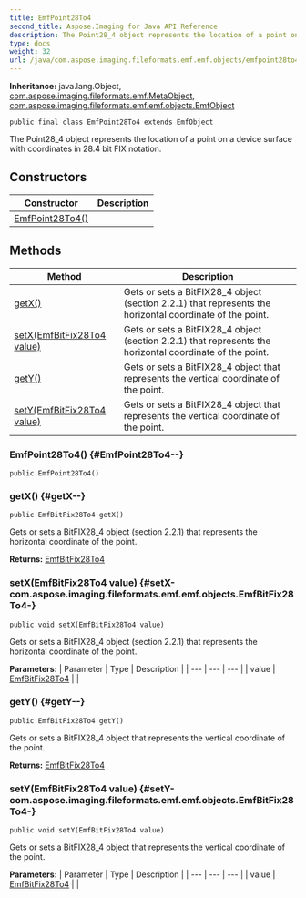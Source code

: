```yaml
---
title: EmfPoint28To4
second_title: Aspose.Imaging for Java API Reference
description: The Point28_4 object represents the location of a point on a device surface with coordinates in 28.4 bit FIX notation.
type: docs
weight: 32
url: /java/com.aspose.imaging.fileformats.emf.emf.objects/emfpoint28to4/
---
```

**Inheritance:**
java.lang.Object, [com.aspose.imaging.fileformats.emf.MetaObject](../../com.aspose.imaging.fileformats.emf/metaobject), [com.aspose.imaging.fileformats.emf.emf.objects.EmfObject](../../com.aspose.imaging.fileformats.emf.emf.objects/emfobject)
```
public final class EmfPoint28To4 extends EmfObject
```

The Point28\_4 object represents the location of a point on a device surface with coordinates in 28.4 bit FIX notation.
## Constructors

| Constructor | Description |
| --- | --- |
| [EmfPoint28To4()](#EmfPoint28To4--) |  |
## Methods

| Method | Description |
| --- | --- |
| [getX()](#getX--) | Gets or sets a BitFIX28\_4 object (section 2.2.1) that represents the horizontal coordinate of the point. |
| [setX(EmfBitFix28To4 value)](#setX-com.aspose.imaging.fileformats.emf.emf.objects.EmfBitFix28To4-) | Gets or sets a BitFIX28\_4 object (section 2.2.1) that represents the horizontal coordinate of the point. |
| [getY()](#getY--) | Gets or sets a BitFIX28\_4 object that represents the vertical coordinate of the point. |
| [setY(EmfBitFix28To4 value)](#setY-com.aspose.imaging.fileformats.emf.emf.objects.EmfBitFix28To4-) | Gets or sets a BitFIX28\_4 object that represents the vertical coordinate of the point. |
### EmfPoint28To4() {#EmfPoint28To4--}
```
public EmfPoint28To4()
```


### getX() {#getX--}
```
public EmfBitFix28To4 getX()
```


Gets or sets a BitFIX28\_4 object (section 2.2.1) that represents the horizontal coordinate of the point.

**Returns:**
[EmfBitFix28To4](../../com.aspose.imaging.fileformats.emf.emf.objects/emfbitfix28to4)
### setX(EmfBitFix28To4 value) {#setX-com.aspose.imaging.fileformats.emf.emf.objects.EmfBitFix28To4-}
```
public void setX(EmfBitFix28To4 value)
```


Gets or sets a BitFIX28\_4 object (section 2.2.1) that represents the horizontal coordinate of the point.

**Parameters:**
| Parameter | Type | Description |
| --- | --- | --- |
| value | [EmfBitFix28To4](../../com.aspose.imaging.fileformats.emf.emf.objects/emfbitfix28to4) |  |

### getY() {#getY--}
```
public EmfBitFix28To4 getY()
```


Gets or sets a BitFIX28\_4 object that represents the vertical coordinate of the point.

**Returns:**
[EmfBitFix28To4](../../com.aspose.imaging.fileformats.emf.emf.objects/emfbitfix28to4)
### setY(EmfBitFix28To4 value) {#setY-com.aspose.imaging.fileformats.emf.emf.objects.EmfBitFix28To4-}
```
public void setY(EmfBitFix28To4 value)
```


Gets or sets a BitFIX28\_4 object that represents the vertical coordinate of the point.

**Parameters:**
| Parameter | Type | Description |
| --- | --- | --- |
| value | [EmfBitFix28To4](../../com.aspose.imaging.fileformats.emf.emf.objects/emfbitfix28to4) |  |

